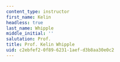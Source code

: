 ```yaml
---
content_type: instructor
first_name: Kelin
headless: true
last_name: Whipple
middle_initial: ''
salutation: Prof.
title: Prof. Kelin Whipple
uid: c2ebfef2-0f89-6231-1aef-d3b8aa30e0c2
---
```


